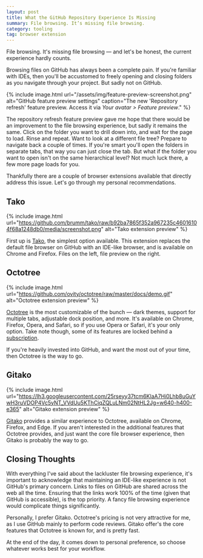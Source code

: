 ```yaml
---
layout: post
title: What the GitHub Repository Experience Is Missing
summary: File browsing. It’s missing file browsing.
category: tooling
tag: browser extension
---
```


File browsing. It's missing file browsing — and let's be honest, the current experience hardly counts.

Browsing files on GitHub has always been a complete pain. If you're familiar with IDEs, then you'll be accustomed to freely opening and closing folders as you navigate through your project. But sadly not on GitHub.

{%
  include image.html
  url="/assets/img/feature-preview-screenshot.png"
  alt="GitHub feature preview settings"
  caption="The new 'Repository refresh' feature preview. Access it via <i>Your avatar > Feature preview</i>."
%}

The repository refresh feature preview gave me hope that there would be an improvement to the file browsing experience, but sadly it remains the same. Click on the folder you want to drill down into, and wait for the page to load. Rinse and repeat. Want to look at a different file tree? Prepare to navigate back a couple of times. If you're smart you'll open the folders in separate tabs, that way you can just close the tab. But what if the folder you want to open isn't on the same hierarchical level? Not much luck there, a few more page loads for you.

Thankfully there are a couple of browser extensions available that directly address this issue. Let's go through my personal recommendations.

## Tako

{%
  include image.html
  url="https://github.com/brumm/tako/raw/b92ba7865f352a967235c46016104f68a1248db0/media/screenshot.png"
  alt="Tako extension preview"
%}

First up is [Tako](https://github.com/brumm/tako), the simplest option available. This extension replaces the default file browser on GitHub with an IDE-like browser, and is available on Chrome and Firefox. Files on the left, file preview on the right.

## Octotree

{%
  include image.html
  url="https://github.com/ovity/octotree/raw/master/docs/demo.gif"
  alt="Octotree extension preview"
%}

[Octotree](https://github.com/ovity/octotree) is the most customizable of the bunch — dark themes, support for multiple tabs, adjustable dock position, and more. It's available on Chrome, Firefox, Opera, and Safari, so if you use Opera or Safari, it's your only option. Take note though, some of its features are locked behind a [subscription](https://www.octotree.io/pricing).

If you're heavily invested into GitHub, and want the most out of your time, then Octotree is the way to go.

## Gitako

{%
  include image.html
  url="https://lh3.googleusercontent.com/25rseyy37tcm6KlaA7Hi0Lhb8uGuYwH3ruVDOP4Vc5yNT_VVdUu5KThCiqZQLuLNm02NtHL2Jg=w640-h400-e365"
  alt="Gitako extension preview"
%}

[Gitako](https://github.com/EnixCoda/Gitako) provides a similar experience to Octotree, available on Chrome, Firefox, and Edge. If you aren't interested in the additional features that Octotree provides, and just want the core file browser experience, then Gitako is probably the way to go.

## Closing Thoughts

With everything I've said about the lackluster file browsing experience, it's important to acknowledge that maintaining an IDE-like experience is not GitHub's primary concern. Links to files on GitHub are shared across the web all the time. Ensuring that the links work 100% of the time (given that GitHub is accessible), is the top priority. A fancy file browsing experience would complicate things significantly.

Personally, I prefer Gitako. Octotree's pricing is not very attractive for me, as I use GitHub mainly to perform code reviews. Gitako offer's the core features that Octotree is known for, and is pretty fast.

At the end of the day, it comes down to personal preference, so choose whatever works best for your workflow.

